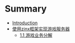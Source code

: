 # Summary

* [Introduction](README.md)
* [使用zinx框架实现游戏服务器](chapter1.md)
  * [1.1 游戏业务分解](11-you-xi-ye-wu-fen-jie.md)

